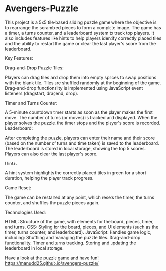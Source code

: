 # Avengers-Puzzle

This project is a 5x5 tile-based sliding puzzle game where the objective is to rearrange the scrambled pieces to form a complete image. The game has a timer, a turns counter, and a leaderboard system to track top players. It also includes features like hints to help players identify correctly placed tiles and the ability to restart the game or clear the last player's score from the leaderboard.

Key Features:



Drag-and-Drop Puzzle Tiles:

Players can drag tiles and drop them into empty spaces to swap positions with the blank tile.
Tiles are shuffled randomly at the beginning of the game.
Drag-and-drop functionality is implemented using JavaScript event listeners (dragstart, dragend, drop).



Timer and Turns Counter:

A 5-minute countdown timer starts as soon as the player makes the first move.
The number of turns (or moves) is tracked and displayed.
When the player solves the puzzle, the timer stops and the player's score is recorded.
Leaderboard:

After completing the puzzle, players can enter their name and their score (based on the number of turns and time taken) is saved to the leaderboard.
The leaderboard is stored in local storage, showing the top 5 scores.
Players can also clear the last player's score.



Hints:

A hint system highlights the correctly placed tiles in green for a short duration, helping the player track progress.



Game Reset:

The game can be restarted at any point, which resets the timer, the turns counter, and shuffles the puzzle pieces again.



Technologies Used:

HTML: Structure of the game, with elements for the board, pieces, timer, and turns.
CSS: Styling for the board, pieces, and UI elements (such as the timer, turns counter, and leaderboard).
JavaScript: Handles game logic, including:
Shuffling and managing the puzzle tiles.
Drag-and-drop functionality.
Timer and turns tracking.
Storing and updating the leaderboard in local storage.

Have a look at the puzzle game and have fun! https://manudd25.github.io/avengers-puzzle/
